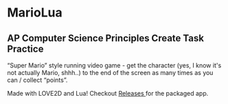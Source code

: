 # MarioLua
## AP Computer Science Principles Create Task Practice
“Super Mario” style running video game - get the character (yes, I know it's not actually Mario, shhh..) to the end of the screen as many times as you can / collect “points”.  

Made with LOVE2D and Lua!  Checkout <a href=https://github.com/viplrao/MarioLua/releases/tag/v0.1.0> Releases </a> for the packaged app.
